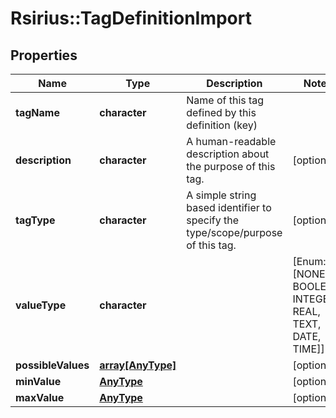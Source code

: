 # Rsirius::TagDefinitionImport


## Properties
Name | Type | Description | Notes
------------ | ------------- | ------------- | -------------
**tagName** | **character** | Name of this tag defined by this definition (key) | 
**description** | **character** | A human-readable description about the purpose of this tag. | [optional] 
**tagType** | **character** | A simple string based identifier to specify the type/scope/purpose of this tag. | [optional] 
**valueType** | **character** |  | [Enum: [NONE, BOOLEAN, INTEGER, REAL, TEXT, DATE, TIME]] 
**possibleValues** | [**array[AnyType]**](AnyType.md) |  | [optional] 
**minValue** | [**AnyType**](.md) |  | [optional] 
**maxValue** | [**AnyType**](.md) |  | [optional] 


